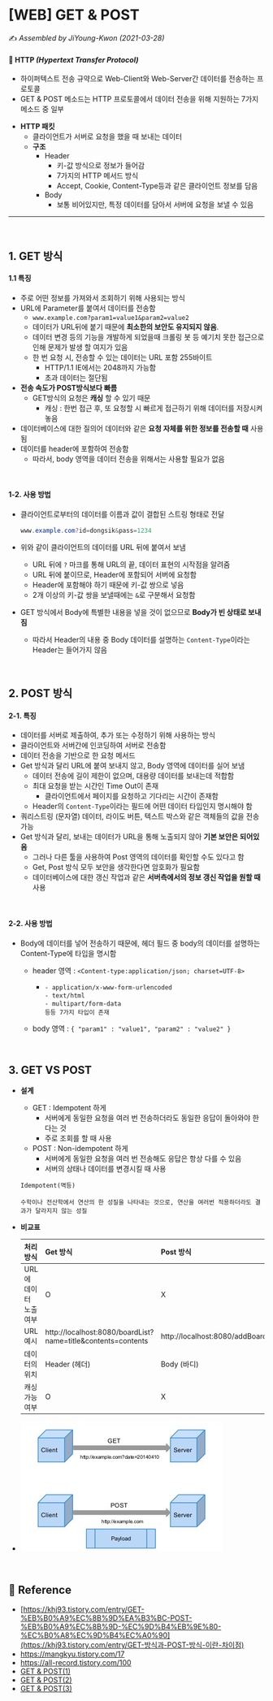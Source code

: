 # [WEB] GET & POST

:writing_hand: *Assembled by JiYoung-Kwon (2021-03-28)* 



#### :pushpin: HTTP *(Hypertext Transfer Protocol)*

* 하이퍼텍스트 전송 규약으로 Web-Client와 Web-Server간 데이터를 전송하는 프로토콜
* GET & POST 메소드는 HTTP 프로토콜에서 데이터 전송을 위해 지원하는 7가지 메소드 중 일부

- **HTTP 패킷**
  - 클라이언트가 서버로 요청을 했을 때 보내는 데이터
  - **구조**
    - Header
      - 키-값 방식으로 정보가 들어감
      - 7가지의 HTTP 메서드 방식
      - Accept, Cookie, Content-Type등과 같은 클라이언트 정보를 담음
    - Body
      - 보통 비어있지만, 특정 데이터를 담아서 서버에 요청을 보낼 수 있음

***

<br/>

## 1. GET 방식

#### 1.1 특징

- 주로 어떤 정보를 가져와서 조회하기 위해 사용되는 방식
- URL에 Parameter를 붙여서 데이터를 전송함
  - `www.example.com?param1=value1&param2=value2`
  - 데이터가 URL뒤에 붙기 때문에 **최소한의 보안도 유지되지 않음**.
  - 데이터 변경 등의 기능을 개발하게 되었을때 크롤링 봇 등 예기치 못한 접근으로 인해 문제가 발생 할 여지가 있음
  - 한 번 요청 시, 전송할 수 있는 데이터는 URL 포함 255바이트
    - HTTP/1.1 IE에서는 2048까지 가능함
    - 초과 데이터는 절단됨
- **전송 속도가 POST방식보다 빠름**
  - GET방식의 요청은 **캐싱** 할 수 있기 때문
    - 캐싱 : 한번 접근 후, 또 요청할 시 빠르게 접근하기 위해 데이터를 저장시켜 놓음
- 데이터베이스에 대한 질의어 데이터와 같은 **요청 자체를 위한 정보를 전송할 때** 사용됨
- 데이터를 header에 포함하여 전송함
  - 따라서, body 영역을 데이터 전송을 위해서는 사용할 필요가 없음

<br/>

#### 1-2. 사용 방법

* 클라이언트로부터의 데이터를 이름과 값이 결합된 스트링 형태로 전달

  ```java
  www.example.com?id=dongsik&pass=1234
  ```

* 위와 같이 클라이언트의 데이터를 URL 뒤에 붙여서 보냄

  - URL 뒤에 `?` 마크를 통해 URL의 끝, 데이터 표현의 시작점을 알려줌
  - URL 뒤에 붙이므로, Header에 포함되어 서버에 요청함
  - Header에 포함해야 하기 때문에 키-값 쌍으로 넣음
  - 2개 이상의 키-값 쌍을 보낼때에는 `&`로 구분해서 요청함

* GET 방식에서 Body에 특별한 내용을 넣을 것이 없으므로 **Body가 빈 상태로 보내짐**

  - 따라서 Header의 내용 중 Body 데이터를 설명하는 `Content-Type`이라는 Header는 들어가지 않음

<br/>

## 2. POST 방식

#### 2-1. 특징

* 데이터를 서버로 제출하여, 추가 또는 수정하기 위해 사용하는 방식
* 클라이언트와 서버간에 인코딩하여 서버로 전송함
* 데이터 전송을 기반으로 한 요청 메서드
* Get 방식과 달리 URL에 붙여 보내지 않고, Body 영역에 데이터를 실어 보냄
  - 데이터 전송에 길이 제한이 없으며, 대용량 데이터를 보내는데 적합함
  - 최대 요청을 받는 시간인 Time Out이 존재
    - 클라이언트에서 페이지를 요청하고 기다리는 시간이 존재함
  - Header의 `Content-Type`이라는 필드에 어떤 데이터 타입인지 명시해야 함
* 쿼리스트링 (문자열) 데이터, 라이도 버튼, 텍스트 박스와 같은 객체들의 값을 전송 가능
* Get 방식과 달리, 보내는 데이터가 URL을 통해 노출되지 않아 **기본 보안은 되어있음**
  * 그러나 다른 툴을 사용하여 Post 영역의 데이터를 확인할 수도 있다고 함
  * Get, Post 방식 모두 보안을 생각한다면 암호화가 필요함
  * 데이터베이스에 대한 갱신 작업과 같은 **서버측에서의 정보 갱신 작업을 원할 때** 사용

<br/>

#### 2-2. 사용 방법

* Body에 데이터를 넣어 전송하기 때문에, 헤더 필드 중 body의 데이터를 설명하는 Content-Type에 타입을 명시함

  - header 영역 : `<Content-type:application/json; charset=UTF-8>`

    - ```
      - application/x-www-form-urlencoded
      - text/html
      - multipart/form-data
      등등 7가지 타입이 존재
      ```

  - body 영역 : `{ "param1" : "value1", "param2" : "value2" }`

<br/>

## 3. GET VS POST

* **설계**

  - GET : Idempotent 하게
    - 서버에게 동일한 요청을 여러 번 전송하더라도 동일한 응답이 돌아와야 한다는 것
    - 주로 조회를 할 때 사용
  - POST : Non-idempotent 하게
    - 서버에게 동일한 요청을 여러 번 전송해도 응답은 항상 다를 수 있음
    - 서버의 상태나 데이터를 변경시킬 때 사용

  ```
  Idempotent(멱등)
  
  수학이나 전산학에서 연산의 한 성질을 나타내는 것으로, 연산을 여러번 적용하더라도 결과가 달라지지 않는 성질
  ```

- **비교표**

  | 처리 방식              | Get 방식                                                     | Post 방식                      |
  | ---------------------- | ------------------------------------------------------------ | ------------------------------ |
  | URL에 데이터 노출 여부 | O                                                            | X                              |
  | URL 예시               | http://localhost:8080/boardList?name=title&contents=contents | http://localhost:8080/addBoard |
  | 데이터의 위치          | Header (헤더)                                                | Body (바디)                    |
  | 캐싱 가능 여부         | O                                                            | X                              |

* ![img](https://github.com/fake-developers/1st/raw/JYJ-09/JYJ/resources/GetvsPost.png)

<br/>

## :page_with_curl: Reference

- [https://khj93.tistory.com/entry/GET-%EB%B0%A9%EC%8B%9D%EA%B3%BC-POST-%EB%B0%A9%EC%8B%9D-%EC%9D%B4%EB%9E%80-%EC%B0%A8%EC%9D%B4%EC%A0%90](https://khj93.tistory.com/entry/GET-방식과-POST-방식-이란-차이점)
- https://mangkyu.tistory.com/17
- https://all-record.tistory.com/100
- [GET & POST(1)](https://mangkyu.tistory.com/17)
- [GET & POST(2)](https://dongsik93.github.io/til/2019/12/01/til-tech-getNpost/)
- [GET & POST(3)](https://khj93.tistory.com/entry/GET-방식과-POST-방식-이란-차이점)